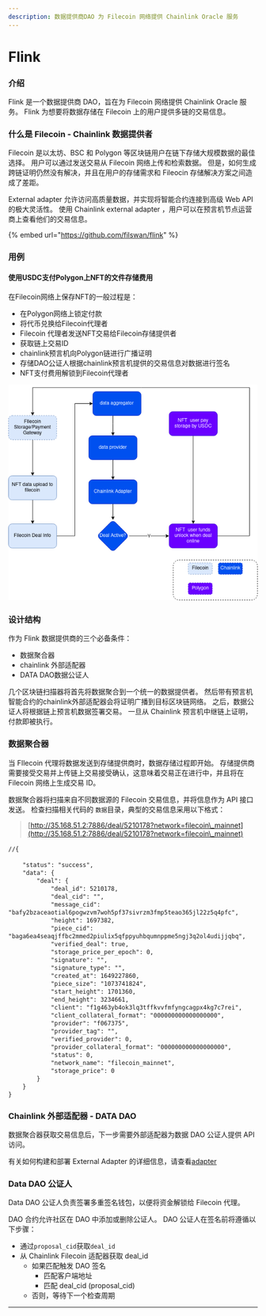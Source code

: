 ```yaml
---
description: 数据提供商DAO 为 Filecoin 网络提供 Chainlink Oracle 服务
---
```


# Flink

### 介绍

Flink 是一个数据提供商 DAO，旨在为 Filecoin 网络提供 Chainlink Oracle 服务。 Flink 为想要将数据存储在 Filecoin 上的用户提供多链的交易信息。

### 什么是 Filecoin - Chainlink 数据提供者 <a href="#shen-me-shi-filecoinchainlink-shu-ju-ti-gong-zhe" id="shen-me-shi-filecoinchainlink-shu-ju-ti-gong-zhe"></a>

Filecoin 是以太坊、BSC 和 Polygon 等区块链用户在链下存储大规模数据的最佳选择。 用户可以通过发送交易从 Filecoin 网络上传和检索数据。 但是，如何生成跨链证明仍然没有解决，并且在用户的存储需求和 Fileocin 存储解决方案之间造成了差距。

External adapter 允许访问高质量数据，并实现将智能合约连接到高级 Web API 的极大灵活性。 使用 Chainlink external adapter ，用户可以在预言机节点运营商上查看他们的交易信息。



{% embed url="https://github.com/filswan/flink" %}

### 用例 <a href="#yong-li" id="yong-li"></a>

#### 使用USDC支付Polygon上NFT的文件存储费用 <a href="#shi-yong-usdc-zhi-fu-polygon-shang-nft-de-wen-jian-cun-chu-fei-yong" id="shi-yong-usdc-zhi-fu-polygon-shang-nft-de-wen-jian-cun-chu-fei-yong"></a>

在Filecoin网络上保存NFT的一般过程是：

* 在Polygon网络上锁定付款
* 将代币兑换给Filecoin代理者
* Filecoin 代理者发送NFT交易给Filecoin存储提供者
* 获取链上交易ID
* chainlink预言机向Polygon链进行广播证明
* 存储DAO公证人根据chainlink预言机提供的交易信息对数据进行签名
* NFT支付费用解锁到Filecoin代理者

![](<../../.gitbook/assets/flink image.png>)

### 设计结构 <a href="#she-ji-jie-gou" id="she-ji-jie-gou"></a>

作为 Flink 数据提供商的三个必备条件：

* 数据聚合器
* chainlink 外部适配器
* DATA DAO数据公证人

几个区块链扫描器将首先将数据聚合到一个统一的数据提供者。 然后带有预言机智能合约的chainlink外部适配器会将证明广播到目标区块链网络。 之后，数据公证人将根据链上预言机数据签署交易。 一旦从 Chainlink 预言机中继链上证明，付款即被执行。

### 数据聚合器 <a href="#shu-ju-ju-he-qi" id="shu-ju-ju-he-qi"></a>

当 FIlecoin 代理将数据发送到存储提供商时，数据存储过程即开始。 存储提供商需要接受交易并上传链上交易接受确认，这意味着交易正在进行中，并且将在 Filecoin 网络上生成交易 ID。

数据聚合器将扫描来自不同数据源的 Filecoin 交易信息，并将信息作为 API 接口发送。 检查扫描相关代码的 `数据`目录，典型的交易信息采用以下格式：

> [http://35.168.51.2:7886/deal/5210178?network=filecoin\_mainnet](http://35.168.51.2:7886/deal/5210178?network=filecoin\_mainnet)

```
//{

    "status": "success",
    "data": {
        "deal": {
            "deal_id": 5210178,
            "deal_cid": "",
            "message_cid": "bafy2bzaceaotial6pogwzvm7woh5pf37sivrzm3fmp5teao365jl22z5q4pfc",
            "height": 1697382,
            "piece_cid": "baga6ea4seaqjffbc2mmed2piulix5qfppyuhbqumnppme5ngj3q2ol4udijjqbq",
            "verified_deal": true,
            "storage_price_per_epoch": 0,
            "signature": "",
            "signature_type": "",
            "created_at": 1649227860,
            "piece_size": "1073741824",
            "start_height": 1701360,
            "end_height": 3234661,
            "client": "f1g463yb4ok3lq3tffkvvfmfyngcagpx4kg7c7rei",
            "client_collateral_format": "000000000000000000",
            "provider": "f067375",
            "provider_tag": "",
            "verified_provider": 0,
            "provider_collateral_format": "000000000000000000",
            "status": 0,
            "network_name": "filecoin_mainnet",
            "storage_price": 0
        }
    }
}
```

### **Chainlink** 外部适配器 **- DATA DAO**

数据聚合器获取交易信息后，下一步需要外部适配器为数据 DAO 公证人提供 API 访问。

有关如何构建和部署 External Adapter 的详细信息，请查看[adapter](https://github.com/filswan/flink/tree/main/adapter)

### **Data DAO** 公证人



Data DAO 公证人负责签署多重签名钱包，以便将资金解锁给 Filecoin 代理。

DAO 合约允许社区在 DAO 中添加或删除公证人。 DAO 公证人在签名前将遵循以下步骤：

* 通过`proposal_cid`获取`deal_id`
* 从 Chainlink Filecoin 适配器获取 deal\_id
  * 如果匹配触发 DAO 签名
    * 匹配客户端地址
    * 匹配 deal\_cid (proposal\_cid)
  * 否则，等待下一个检查周期

****
